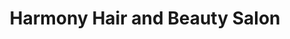 ---
title: "Harmony Hair and Beauty Salon"
url: /cambridge/harmony-hair-and-beauty-salon/
shop: Kosmetik
---